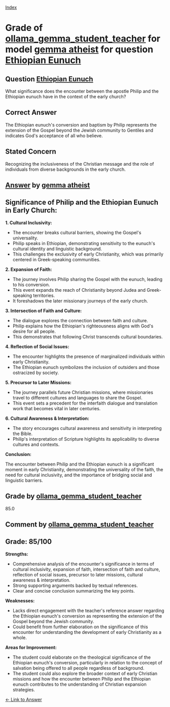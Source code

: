 
[Index](../../../../index.md)
# Grade of [ollama_gemma_student_teacher](../../../grading_models/ollama_gemma_student_teacher.md) for model [gemma atheist](../../../answering_models/gemma_atheist.md) for question [Ethiopian Eunuch](../../../questions/Ethiopian_Eunuch.md)

## Question [Ethiopian Eunuch](../../../questions/Ethiopian_Eunuch.md)
What significance does the encounter between the apostle Philip and the Ethiopian eunuch have in the context of the early church?

## Correct Answer
The Ethiopian eunuch's conversion and baptism by Philip represents the extension of the Gospel beyond the Jewish community to Gentiles and indicates God's acceptance of all who believe.

## Stated Concern
Recognizing the inclusiveness of the Christian message and the role of individuals from diverse backgrounds in the early church.

## [Answer](../Ethiopian_Eunuch.md) by [gemma atheist](../../../answering_models/gemma_atheist.md)
## Significance of Philip and the Ethiopian Eunuch in Early Church:

**1. Cultural Inclusivity:**

* The encounter breaks cultural barriers, showing the Gospel's universality. 
* Philip speaks in Ethiopian, demonstrating sensitivity to the eunuch's cultural identity and linguistic background.
* This challenges the exclusivity of early Christianity, which was primarily centered in Greek-speaking communities.

**2. Expansion of Faith:**

* The journey involves Philip sharing the Gospel with the eunuch, leading to his conversion.
* This event expands the reach of Christianity beyond Judea and Greek-speaking territories.
* It foreshadows the later missionary journeys of the early church.

**3. Intersection of Faith and Culture:**

* The dialogue explores the connection between faith and culture. 
* Philip explains how the Ethiopian's righteousness aligns with God's desire for all people. 
* This demonstrates that following Christ transcends cultural boundaries.

**4. Reflection of Social Issues:**

* The encounter highlights the presence of marginalized individuals within early Christianity. 
* The Ethiopian eunuch symbolizes the inclusion of outsiders and those ostracized by society.

**5. Precursor to Later Missions:**

* The journey parallels future Christian missions, where missionaries travel to different cultures and languages to share the Gospel.
* This event sets a precedent for the interfaith dialogue and translation work that becomes vital in later centuries.

**6. Cultural Awareness & Interpretation:**

* The story encourages cultural awareness and sensitivity in interpreting the Bible. 
* Philip's interpretation of Scripture highlights its applicability to diverse cultures and contexts.

**Conclusion:**

The encounter between Philip and the Ethiopian eunuch is a significant moment in early Christianity, demonstrating the universality of the faith, the need for cultural inclusivity, and the importance of bridging social and linguistic barriers.

## Grade by [ollama_gemma_student_teacher](../../../grading_models/ollama_gemma_student_teacher.md)
85.0

## Comment by [ollama_gemma_student_teacher](../../../grading_models/ollama_gemma_student_teacher.md)
## Grade: 85/100

**Strengths:**

* Comprehensive analysis of the encounter's significance in terms of cultural inclusivity, expansion of faith, intersection of faith and culture, reflection of social issues, precursor to later missions, cultural awareness & interpretation.
* Strong supporting arguments backed by textual references.
* Clear and concise conclusion summarizing the key points.

**Weaknesses:**

* Lacks direct engagement with the teacher's reference answer regarding the Ethiopian eunuch's conversion as representing the extension of the Gospel beyond the Jewish community.
* Could benefit from further elaboration on the significance of this encounter for understanding the development of early Christianity as a whole.

**Areas for Improvement:**

* The student could elaborate on the theological significance of the Ethiopian eunuch's conversion, particularly in relation to the concept of salvation being offered to all people regardless of background.
* The student could also explore the broader context of early Christian missions and how the encounter between Philip and the Ethiopian eunuch contributes to the understanding of Christian expansion strategies.

[&lt;- Link to Answer](../Ethiopian_Eunuch.md)
